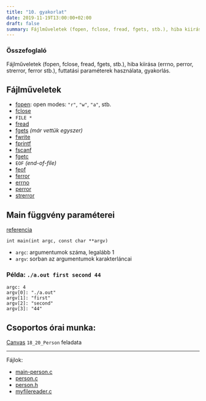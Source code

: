```yaml
---
title: "10. gyakorlat"
date: 2019-11-19T13:00:00+02:00
draft: false
summary: Fájlműveletek (fopen, fclose, fread, fgets, stb.), hiba kiirása (errno, perror, strerror, ferror stb.), futtatási paraméterek használata, gyakorlás.
---
```


### Összefoglaló
Fájlműveletek (fopen, fclose, fread, fgets, stb.), hiba kiirása (errno, perror, strerror, ferror stb.), futtatási paraméterek használata, gyakorlás.

## Fájlműveletek

- [fopen](https://en.cppreference.com/w/c/io/fopen): open modes: `"r"`, `"w"`, `"a"`, stb.
- [fclose](https://en.cppreference.com/w/c/io/fclose)
- `FILE *`
- [fread](https://en.cppreference.com/w/c/io/fread)
- [fgets](https://en.cppreference.com/w/c/io/fgets) *(már vettük egyszer)*
- [fwrite](https://en.cppreference.com/w/c/io/fwrite)
- [fprintf](https://en.cppreference.com/w/c/io/fprintf)
- [fscanf](https://en.cppreference.com/w/c/io/fscanf)
- [fgetc](https://en.cppreference.com/w/c/io/fgetc)
- `EOF` *(end-of-file)*
- [feof](https://en.cppreference.com/w/c/io/feof)
- [ferror](https://en.cppreference.com/w/c/io/ferror)
- [errno](https://en.cppreference.com/w/c/error/errno)
- [perror](https://en.cppreference.com/w/c/io/perror)
- [strerror](https://en.cppreference.com/w/c/string/byte/strerror)

## Main függvény paraméterei
[referencia](https://en.cppreference.com/w/c/language/main_function)

`int main(int argc, const char **argv)`

- `argc`: argumentumok száma, legalább 1
- `argv`: sorban az argumentumok karakterláncai

### Példa: `./a.out first second 44`

```
argc: 4
argv[0]: "./a.out"
argv[1]: "first"
argv[2]: "second"
argv[3]: "44"
```

## Csoportos órai munka:
 [Canvas](https://canvas.elte.hu) `18_20_Person` feladata

---
Fájlok:

- [main-person.c](main-person.c)
- [person.c](person.c)
- [person.h](person.h)
- [myfilereader.c](myfilereader.c)

